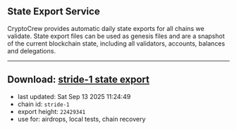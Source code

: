 ## State Export Service
CryptoCrew provides automatic daily state exports for all chains we validate. State export files can be used as genesis files and are a snapshot of the current blockchain state, including all validators, accounts, balances and delegations.

---
**Download: [stride-1 state export](https://dl-eu2.ccvalidators.com/SERVICE/stride/stride-1_export_22429341.json)**
---

- last updated: Sat Sep 13 2025 11:24:49
- chain id: `stride-1`
- export height: `22429341`
- use for: airdrops, local tests, chain recovery
